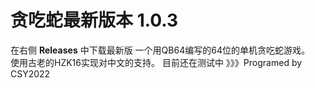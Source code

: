 # 贪吃蛇最新版本 1.0.3
在右侧 **Releases** 中下载最新版
一个用QB64编写的64位的单机贪吃蛇游戏。         
使用古老的HZK16实现对中文的支持。
目前还在测试中 》》》Programed by CSY2022      
